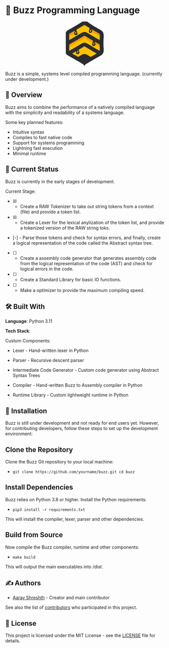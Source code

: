 # 🐝 Buzz Programming Language

<p align="center">
<img src="docs/buzz_icon.png" alt="buzz-logo"  width="120" height="140">
</p>

Buzz is a simple, systems level compiled programming language. (currently under development.)

## 📝 Overview

Buzz aims to combine the performance of a natively compiled language with the simplicity and readability of a systems language.

Some key planned features:

- Intuitive syntax
- Compiles to fast native code
- Support for systems programming
- Lightning fast execution
- Minimal runtime


## 🚀 Current Status

Buzz is currently in the early stages of development.

Current Stage:
- [x] - Create a RAW Tokenizer to take out string tokens from
         a context (file) and provide a token list.

- [x] - Create a Lexer for the lexical anylization of the token
         list, and provide a tokenized version of the RAW string toks.

- [-] - Parse those tokens and check for syntax errors, and finally,
         create a logical representation of the code called the 
         Abstract syntax tree.

- [ ] - Create a assembly code generator that generates assembly code
         from the logical representation of the code (AST) and check 
         for logical errors in the code.

- [ ] - Create a Standard Library for basic IO functions.

- [ ] - Make a optimizer to provide the maximum compiling speed.




## 🛠 Built With

**Language**: Python 3.11

**Tech Stack**:

Custom Components:

- Lexer - Hand-written lexer in Python
- Parser - Recursive descent parser
- Intermediate Code Generator - Custom code generator using Abstract Syntax Trees

- Compiler - Hand-written Buzz to Assembly compiler in Python
- Runtime Library - Custom lightweight runtime in Python



## 💾 Installation
Buzz is still under development and not ready for end users yet. However, for contributing developers, follow these steps to set up the development environment:

## Clone the Repository

Clone the Buzz Git repository to your local machine:

- `git clone https://github.com/yourname/buzz.git
cd buzz`

## Install Dependencies

Buzz relies on Python 3.8 or higher. Install the Python requirements:

- `pip3 install -r requirements.txt`

This will install the compiler, lexer, parser and other dependencies.

## Build from Source
Now compile the Buzz compiler, runtime and other components:

- ` make build `

This will output the main executables into /dist.


## ✍️ Authors

- [Aarav Shreshth](https://www.github.com/AaravShreshth) - Creator and main contributor 

See also the list of [contributors](https://github.com/AaravShreshth/buzz-lang/contributors) who participated in this project.

## 📝 License

This project is licensed under the MIT License - see the [LICENSE](LICENSE) file for details.
